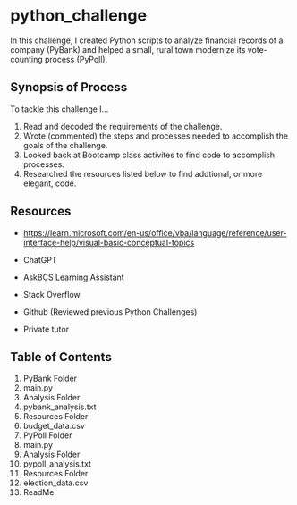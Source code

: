 # python_challenge

In this challenge, I created Python scripts to analyze financial records of a company (PyBank) and helped a small, rural town modernize its vote-counting process (PyPoll).


## Synopsis of Process

To tackle this challenge I...

1. Read and decoded the requirements of the challenge.
2. Wrote (commented) the steps and processes needed to accomplish the goals of the challenge.
3. Looked back at Bootcamp class activites to find code to accomplish processes.
4. Researched the resources listed below to find addtional, or more elegant, code.
   



## Resources


+ https://learn.microsoft.com/en-us/office/vba/language/reference/user-interface-help/visual-basic-conceptual-topics   

+ ChatGPT
   
+ AskBCS Learning Assistant
   
+ Stack Overflow
   
+ Github (Reviewed previous Python Challenges)

+ Private tutor




## Table of Contents
<ol>
 <li>PyBank Folder                      
 <li>main.py 
 <li>Analysis Folder
 <li>pybank_analysis.txt
 <li>Resources Folder 
 <li>budget_data.csv
 <li>PyPoll Folder
 <li>main.py
 <li>Analysis Folder
 <li>pypoll_analysis.txt
 <li>Resources Folder
 <li>election_data.csv
 <li>ReadMe

